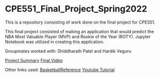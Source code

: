 # CPE551_Final_Project_Spring2022
This is a repository consisting of work done on the final project for CPE551.

This final project consisted of making an application that would predict the NBA Most Valuable Player (MVP) and Rookie of the Year (ROTY). Jupyter Notebook was utilized in creating this application.

Groupmates worked with: Shiddharath Patel and Hardik Veguru

[Project Summary](https://github.com/SankalpPatel8/CPE551_Final_Project_Spring2022/blob/main/Summary/CPE551FinalProjectSummary.pdf)
[Final Video](https://www.youtube.com/watch?v=BI2hOSQGou4)

Other links used: 
[BasketballReference](https://www.basketball-reference.com/)
[Youtube Tutorial](https://www.youtube.com/watch?v=JGQGd-oa0l4)

